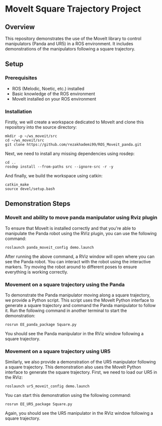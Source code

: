# MoveIt Square Trajectory Project

## Overview
This repository demonstrates the use of the MoveIt library to control manipulators (Panda and UR5) in a ROS environment. It includes demonstrations of the manipulators following a square trajectory.

## Setup

### Prerequisites

- ROS (Melodic, Noetic, etc.) installed
- Basic knowledge of the ROS environment
- MoveIt installed on your ROS environment

### Installation
Firstly, we will create a workspace dedicated to MoveIt and clone this repository into the source directory:

```
mkdir -p ~/ws_moveit/src
cd ~/ws_moveit/src
git clone https://github.com/rezakhademi99/ROS_Moveit_panda.git
```
Next, we need to install any missing dependencies using rosdep:

```
cd ..
rosdep install --from-paths src --ignore-src -r -y
```

And finally, we build the workspace using catkin:

```
catkin_make
source devel/setup.bash
```


## Demonstration Steps

### MoveIt and ability to move panda manipulator using Rviz plugin

To ensure that MoveIt is installed correctly and that you're able to manipulate the Panda robot using the RViz plugin, you can use the following command:
```
roslaunch panda_moveit_config demo.launch
```
After running the above command, a RViz window will open where you can see the Panda robot. You can interact with the robot using the interactive markers. Try moving the robot around to different poses to ensure everything is working correctly.

### Movement on a square trajectory using the Panda

To demonstrate the Panda manipulator moving along a square trajectory, we provide a Python script. This script uses the MoveIt Python interface to generate a square trajectory and command the Panda manipulator to follow it. Run the following command in another terminal to start the demonstration:
```
rosrun EE_panda_package Square.py
```
You should see the Panda manipulator in the RViz window following a square trajectory.

### Movement on a square trajectory using UR5

Similarly, we also provide a demonstration of the UR5 manipulator following a square trajectory. This demonstration also uses the MoveIt Python interface to generate the square trajectory. First, we need to load our UR5 in the RViz:
```
roslaunch ur5_moveit_config demo.launch 
```

You can start this demonstration using the following command:
```
rosrun EE_UR5_package Square.py
```
Again, you should see the UR5 manipulator in the RViz window following a square trajectory.


